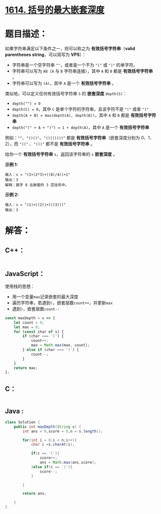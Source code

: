 # [1614. 括号的最大嵌套深度](https://leetcode-cn.com/problems/maximum-nesting-depth-of-the-parentheses/)

# 题目描述：

如果字符串满足以下条件之一，则可以称之为 **有效括号字符串**（**valid parentheses string**，可以简写为 **VPS**）：

- 字符串是一个空字符串 `""`，或者是一个不为 `"("` 或 `")"` 的单字符。
- 字符串可以写为 `AB`（`A` 与 `B` 字符串连接），其中 `A` 和 `B` 都是 **有效括号字符串** 。
- 字符串可以写为 `(A)`，其中 `A` 是一个 **有效括号字符串** 。

类似地，可以定义任何有效括号字符串 `S` 的 **嵌套深度** `depth(S)`：

- `depth("") = 0`
- `depth(C) = 0`，其中 `C` 是单个字符的字符串，且该字符不是 `"("` 或者 `")"`
- `depth(A + B) = max(depth(A), depth(B))`，其中 `A` 和 `B` 都是 **有效括号字符串**
- `depth("(" + A + ")") = 1 + depth(A)`，其中 `A` 是一个 **有效括号字符串**

例如：`""`、`"()()"`、`"()(()())"` 都是 **有效括号字符串**（嵌套深度分别为 0、1、2），而 `")("` 、`"(()"` 都不是 **有效括号字符串** 。

给你一个 **有效括号字符串** `s`，返回该字符串的 `s` **嵌套深度** 。



**示例 1:**

```
输入：s = "(1+(2*3)+((8)/4))+1"
输出：3
解释：数字 8 在嵌套的 3 层括号中。
```

 **示例 2:**

```
输入：s = "(1)+((2))+(((3)))"
输出：3
```



# 解答：

## C++：

```cpp

```

## JavaScript：

使用栈的思想：

- 用一个变量`max`记录嵌套的最大深度
- 遍历字符串，若遇到`(`，嵌套层数`count++`，并更新`max`
- 遇到`)`，嵌套层数`count--`

```javascript
const maxDepth = s => {
    let count = 0;
    let max = 0;
    for (const char of s) {
        if (char === '(') {
            count++;
            max = Math.max(max, count);
        } else if (char === ')') {
            count--;
        }
    }
    return max;
};
```

## C：

```c

```

## Java :
```java
class Solution {
    public int maxDepth(String s) {
        int ans = 0,score = 0,n = s.length();

        for(int i = 0;i < n;i++){
            char c =s.charAt(i);

            if(c == '('){
                score++;
                ans = Math.max(ans,score);
            }else if(c == ')'){
                score--;
            }

        }

        return ans;

    }
}
```

